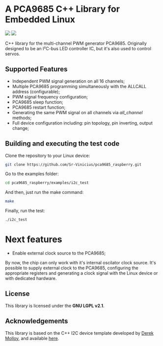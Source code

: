 # A PCA9685 C++ Library for Embedded Linux 

<img src="https://img.shields.io/badge/version-v1.0-red"> <img src="https://img.shields.io/badge/license-LGPL 2.1-red">

C++ library for the multi-channel PWM generator PCA9685. Originally designed to be an I²C-bus LED controller IC, but it's also used to control servos.

## Supported Features
* Independent PWM signal generation on all 16 channels;
* Multiple PCA9685 programming simultaneously with the ALLCALL address (configurable);
* PWM signal frequency configuration;
* PCA9685 sleep function;
* PCA9685 restart function;
* Generating the same PWM signal on all channels via *all_channel* methods;
* Full device configuration including: pin topology, pin inverting, output change;

## Building and executing the test code
Clone the repository to your Linux device:
```bash
git clone https://github.com/Sr-Vinicius/pca9685_raspberry.git
```

Go to the examples folder:
```bash
cd pca9685_raspberry/examples/i2c_test
```

And then, just run the make command:
```bash
make
```

Finally, run the test:
```bash
./i2c_test
```

# Next features

* Enable external clock source to the PCA9685;

By now, the chip can only work with it's internal oscilator clock source. It's possible to supply external clock to the PCA9685, configuring the appropriate registers and generating a clock signal with the Linux device or with dedicated hardware.

## License
This library is licensed under the **GNU LGPL v2.1**. 

## Acknowledgements
This library is based on the C++ I2C device template developed by [Derek Molloy](https://github.com/derekmolloy), and available [here](https://github.com/derekmolloy/exploringrpi).